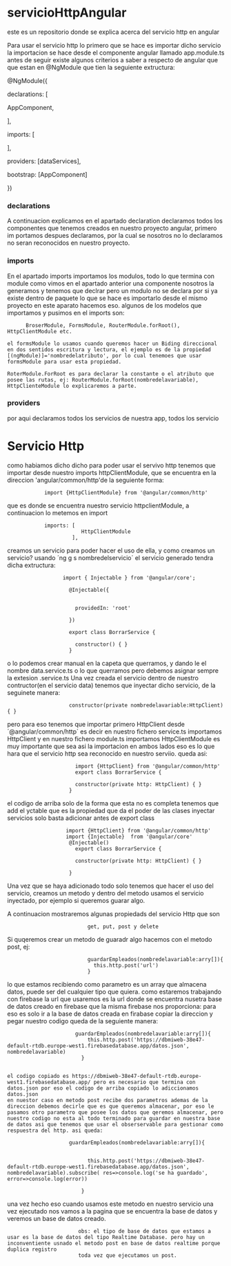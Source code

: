# servicioHttpAngular
este es un repositorio donde se explica acerca del servicio http en angular

Para usar el servicio http lo primero que se hace es importar dicho servicio la importacion se hace desde el componente angular llamado app.module.ts
antes de seguir existe algunos criterios a saber a respecto de angular que que estan en @NgModule que tien la seguiente extructura:

@NgModule({

  declarations: [
  
   AppComponent,
  
  ],
  
  imports: [
  
  ],
  
  providers: [dataServices],
  
  bootstrap: [AppComponent]
  
})

### declarations
A continuacion explicamos en el apartado declaration declaramos todos los componentes que tenemos creados en nuestro proyecto angular, primero im portamos despues declaramos, por la cual se nosotros no lo declaramos no seran reconocidos en nuestro proyecto.

### imports
En el apartado imports importamos los modulos, todo lo que termina con  module como vimos en el apartado anterior una componente nosotros la generamos y tenemos que declrar pero un modulo no se declara por si ya existe dentro de paquete lo que se hace es importarlo desde el mismo proyecto en este aparato hacemos eso. algunos de los modelos que importamos y pusimos en el imports son:

          BroserModule, FormsModule, RouterModule.forRoot(), HttpClientModule etc.

    el formsModule lo usamos cuando queremos hacer un Biding direccional en dos sentidos escritura y lectura, el ejemplo es de la propiedad [(ngModule)]='nombredelatributo', por lo cual tenemoes que usar formsModule para usar esta propiedad.

    RoterModule.ForRoot es para declarar la constante o el atributo que posee las rutas, ej: RouterModule.forRoot(nombredelavariable), HttpClienteModule lo explicaremos a parte.


### providers

por aqui declaramos todos los servicios de nuestra app, todos los servicio

# Servicio Http

como habiamos dicho dicho para poder usar el servivo http tenemos que importar desde nuestro imports httpClientModule, que se encuentra en la direccion 'angular/common/http'de la seguiente forma:

                import {HttpClientModule} from '@angular/common/http'
                
que es donde se encuentra nuestro servicio httpclientModule, a  continuacion lo metemos en import 

                imports: [
                            HttpClientModule
                         ],


creamos un servicio para poder hacer el uso de ella, y como creamos un servicio? usando ´ng g s nombredelservicio´ el servicio generado tendra dicha extructura:

                      import { Injectable } from '@angular/core';

                        @Injectable({
                        
                        
                          providedIn: 'root'
                        
                        })
                        
                        export class BorrarService {
                      
                          constructor() { }
                        }
o lo podemos crear manual en la capeta que querramos, y dando le el nombre data.service.ts o lo que querramos pero debemos asignar sempre la extesion .service.ts
Una vez creada el servicio dentro de nuestro contructor(en el servicio data) tenemos que inyectar dicho servicio, de la seguinete manera:

                        constructor(private nombredelavariable:HttpClient) { } 
                        
  pero para eso tenemos que importar primero HttpClient desde ´@angular/common/http´ es decir en nuestro fichero service.ts importamos HttpClient y en nuestro fichero module.ts importamos HttpClientModule es muy importante que sea asi la importacion en ambos lados eso es lo que hara que el servicio http sea reconocido en nuestro serviio. queda asi:


                          import {HttpClient} from '@angular/common/http'
                          export class BorrarService {
                      
                          constructor(private http: HttpClient) { }
                        }

el codigo de arriba solo de la forma que esta no es completa tenemos que add el yctable que es la propiedad que da el poder de las clases inyectar servicios solo basta adicionar antes de export class
  
                      

                       import {HttpClient} from '@angular/common/http'
                       import {Injectable}  from '@angular/core'
                        @Injectable()
                          export class BorrarService {
                      
                          constructor(private http: HttpClient) { }

                        }

  Una vez que se haya adicionado todo solo tenemos que hacer el uso del servicio, creamos un metodo y dentro del metodo usamos el servicio inyectado, por ejemplo si queremos guarar algo.

A continuacion mostraremos algunas propiedads del servicio Http que son 

                              get, put, post y delete
Si quqeremos crear un metodo de guaradr algo hacemos con el metodo post, ej:

                              guardarEmpleados(nombredelavariable:arry[]){
                                this.http.post('url')
                              }

lo que estamos recibiendo como parametro es un array que almacena datos, puede ser del cualquier tipo que quiera.
como estaremos trabajando con firebase la url que usaremos es la url donde se encuentra nusetra base de datos creado en firebase que la misma firebase nos proporciona: para eso es solo ir a la base de datos creada 
en firabase copiar la direccion y pegar nuestro codigo queda de la seguiente manera:

                          guardarEmpleados(nombredelavariable:arry[]){
                              this.http.post('https://dbmiweb-38e47-default-rtdb.europe-west1.firebasedatabase.app/datos.json', nombredelavariable)
                            }

  
    el codigo copiado es https://dbmiweb-38e47-default-rtdb.europe-west1.firebasedatabase.app/ pero es necesario que termina con datos.json por eso el codigo de arriba copiado lo adiccionamos datos.json
    en nuestor caso en metodo post recibe dos parametros ademas de la direccion debemos decirle que es que queremos almacenar, por eso le pasamos otro parametro que posee los datos que qeremos almacenar, pero nuestro codigo no esta al todo terminado para guardar en nuestra base de datos asi que tenemos que usar el obserservable para gestionar como respuestra del http. asi queda:

                        guardarEmpleados(nombredelavariable:arry[]){
                        
                        
                              this.http.post('https://dbmiweb-38e47-default-rtdb.europe-west1.firebasedatabase.app/datos.json', nombredelavariable).subscribe( res=>console.log('se ha guardado', error=>console.log(error))
                            
                            }
  una vez hecho eso cuando usamos este metodo en nuestro servicio una vez ejecutado nos vamos a la pagina que se encuentra la base de datos y veremos un base de datos creado. 

  
                           obs: el tipo de base de datos que estamos a usar es la base de datos del tipo Realtime Database. pero hay un inconventiente usnado el metodo post en base de datos realtime porque duplica registro
                           toda vez que ejecutamos un post.

              

    
              
